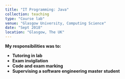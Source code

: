 ```yaml
---
title: "IT Programming: Java"
collection: teaching
type: "Course lab"
venue: "Glasgow University, Computing Science"
date: "Sept 2018"
location: "Glasgow, The UK"
---
```


<b>My responsibilities was to:<b> <br />
* Tutoring in lab
* Exam invigilation
* Code and exam marking
* Supervising a software engineering master student


